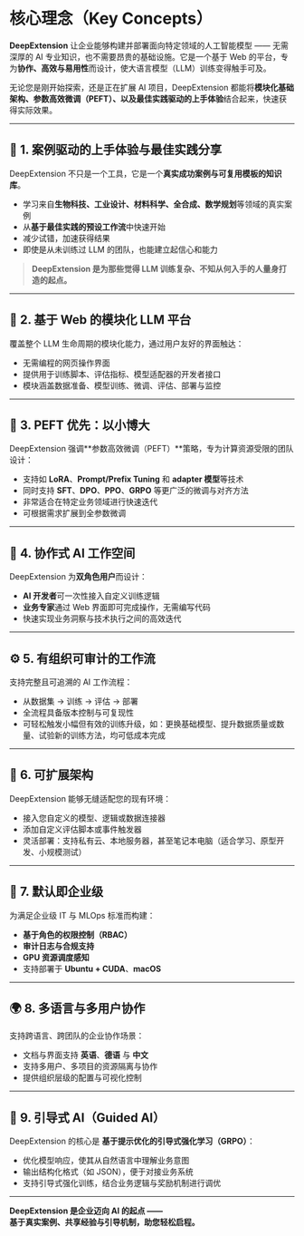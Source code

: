 # 核心理念（Key Concepts）

**DeepExtension** 让企业能够构建并部署面向特定领域的人工智能模型 —— 无需深厚的 AI 专业知识，也不需要昂贵的基础设施。它是一个基于 Web 的平台，专为**协作、高效与易用性**而设计，使大语言模型（LLM）训练变得触手可及。

无论您是刚开始探索，还是正在扩展 AI 项目，DeepExtension 都能将**模块化基础架构、参数高效微调（PEFT）、以及最佳实践驱动的上手体验**结合起来，快速获得实际效果。

---

## 📌 1. 案例驱动的上手体验与最佳实践分享

DeepExtension 不只是一个工具，它是一个**真实成功案例与可复用模板的知识库**。

- 学习来自**生物科技、工业设计、材料科学、全合成、数学规划**等领域的真实案例  
- 从**基于最佳实践的预设工作流**中快速开始  
- 减少试错，加速获得结果  
- 即使是从未训练过 LLM 的团队，也能建立起信心和能力  

> **DeepExtension 是为那些觉得 LLM 训练复杂、不知从何入手的人量身打造的起点。**

---

## 🧱 2. 基于 Web 的模块化 LLM 平台

覆盖整个 LLM 生命周期的模块化能力，通过用户友好的界面触达：

- 无需编程的网页操作界面  
- 提供用于训练脚本、评估指标、模型适配器的开发者接口  
- 模块涵盖数据准备、模型训练、微调、评估、部署与监控

---

## 🔁 3. PEFT 优先：以小博大

DeepExtension 强调**参数高效微调（PEFT）**策略，专为计算资源受限的团队设计：

- 支持如 **LoRA**、**Prompt/Prefix Tuning** 和 **adapter 模型**等技术  
- 同时支持 **SFT**、**DPO**、**PPO**、**GRPO** 等更广泛的微调与对齐方法  
- 非常适合在特定业务领域进行快速迭代  
- 可根据需求扩展到全参数微调

---

## 👥 4. 协作式 AI 工作空间

DeepExtension 为**双角色用户**而设计：

- **AI 开发者**可一次性接入自定义训练逻辑  
- **业务专家**通过 Web 界面即可完成操作，无需编写代码  
- 快速实现业务洞察与技术执行之间的高效迭代

---

## ⚙️ 5. 有组织可审计的工作流

支持完整且可追溯的 AI 工作流程：

- 从数据集 → 训练 → 评估 → 部署  
- 全流程具备版本控制与可复现性  
- 可轻松触发小幅但有效的训练升级，如：更换基础模型、提升数据质量或数量、试验新的训练方法，均可低成本完成  
<!-- - 可视化界面支持的流程编排，亦支持 CLI 或 API 扩展 -->
<!-- - 支持人类反馈参与的训练优化闭环 -->

---

## 🧩 6. 可扩展架构

DeepExtension 能够无缝适配您的现有环境：

- 接入您自定义的模型、逻辑或数据连接器  
- 添加自定义评估脚本或事件触发器  
- 灵活部署：支持私有云、本地服务器，甚至笔记本电脑（适合学习、原型开发、小规模测试）

---

## 🔐 7. 默认即企业级

为满足企业级 IT 与 MLOps 标准而构建：

- **基于角色的权限控制（RBAC）**  
- **审计日志与合规支持**  
- **GPU 资源调度感知**  
- 支持部署于 **Ubuntu + CUDA**、**macOS**

---

## 🌍 8. 多语言与多用户协作

支持跨语言、跨团队的企业协作场景：

- 文档与界面支持 **英语**、**德语** 与 **中文**  
- 支持多用户、多项目的资源隔离与协作  
- 提供组织层级的配置与可视化控制

---

## 🧭 9. 引导式 AI（Guided AI）

DeepExtension 的核心是 **基于提示优化的引导式强化学习（GRPO）**：

- 优化模型响应，使其从自然语言中理解业务意图  
- 输出结构化格式（如 JSON），便于对接业务系统  
- 支持引导式强化训练，结合业务逻辑与奖励机制进行调优

---

**DeepExtension 是企业迈向 AI 的起点 ——**  
**基于真实案例、共享经验与引导机制，助您轻松启程。**
